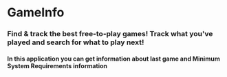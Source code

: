 # GameInfo
### Find & track the best free-to-play games!  Track what you've played and search for what to play next! 
#### In this application you can get information about last game and Minimum System Requirements information

